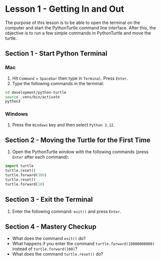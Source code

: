 # Lesson 1 - Getting In and Out
The purpose of this lesson is to be able to open the terminal on the computer and start the PythonTurtle command line interface.  After this, the objective is to run  a few simple commands in PythonTurtle and move the turtle.

## Section 1 - Start Python Terminal
### Mac
1. Hit `Command` + `Spacebar` then type in `Terminal`.  Press `Enter`.
1. Type the following commands in the terminal:
```bash
cd development/python-turtle
source .venv/bin/activate
python3
```
### Windows
1. Press the `Windows` key and then select `Python 3.12`.

## Section 2 - Moving the Turtle for the First Time
1. Open the PythonTurtle window with the following commands (press `Enter` after each command):
```python
import turtle
turtle.reset()
turtle.forward(100)
turtle.reset()
turtle.forward(10)
```

## Section 3 - Exit the Terminal
1. Enter the following command: `exit()` and press `Enter`.

## Section 4 - Mastery Checkup
- What does the command `exit()` do?
- What happens if you enter the command `turtle.forward(10000000000)` instead of `turtle.forward(100)`?
- What does the command `turtle.reset()` do?
